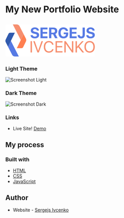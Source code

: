 # My New Portfolio Website

## ![Logo](./images/logo-light.svg)

<!-- ### Screenshot -->

### Light Theme

![Screenshot Light](./assests/images/screenshot-light.png)

### Dark Theme

![Screenshot Dark](./assests/images/screenshot-dark.png)

### Links

- Live Site! [Demo](https://sergejs-ivcenko.netlify.app/)

## My process

### Built with

- [HTML](https://dev.w3.org/html5/spec-LC/)
- [CSS](https://www.w3.org/Style/CSS/Overview.en.html)
- [JavaScript](https://developer.mozilla.org/en-US/docs/Web/JavaScript)

## Author

- Website - [Sergejs Ivcenko](https://ivcenko.vercel.app/)
